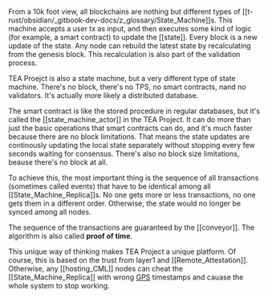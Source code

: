 From a 10k foot view, all blockchains are nothing but different types of [[t-rust/obsidian/_gitbook-dev-docs/z_glossary/State_Machine]]s.  This machine accepts a user tx as input, and then executes some kind of logic (for example, a smart contract) to update the [[state]]. Every block is a new update of the state. Any node can rebuild the latest state by recalculating from the genesis block. This recalculation is also part of the validation process.

TEA Proejct is also a state machine, but a very different type of state machine. There's no block, there's no TPS, no smart contracts, nand no validators. It's actually more likely a distributed database. 

The smart contract is like the stored procedure in regular databases, but it's called the [[state_machine_actor]] in the TEA Project. It can do more than just the basic operations that smart contracts can do, and it's much faster because there are no block limitations. That means the state updates are continously updating the local state separately without stopping every few seconds waiting for consensus. There's also no block size limitations, beause there's no block at all.

To achieve this, the most important thing is the sequence of all transactions (sometimes called events) that have to be identical among all [[State_Machine_Replica]]s. No one gets more or less transactions, no one gets them in a different order. Otherwise, the state would no longer be synced among all nodes.

The sequence of the transactions are guaranteed by the [[conveyor]]. The algorithm is also called **proof of time**.

This unique way of thinking makes TEA Project a unique platform. Of course, this is based on the trust from layer1 and [[Remote_Attestation]]. Otherwise, any [[hosting_CML]] nodes can cheat the [[State_Machine_Replica]] with wrong [GPS](../z_glossary/GPS.md) timestamps and cauase the whole system to stop working. 
